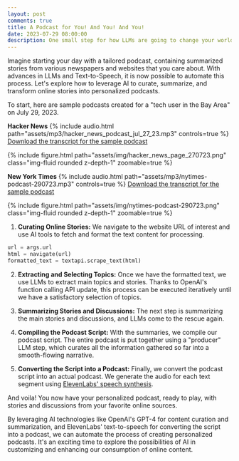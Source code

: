 ```yaml
---
layout: post
comments: true
title: A Podcast for You! And You! And You!
date: 2023-07-29 08:00:00
description: One small step for how LLMs are going to change your world
---
```

Imagine starting your day with a tailored podcast, containing summarized stories from various newspapers and websites that you care about. With advances in LLMs and Text-to-Speech, it is now possible to automate this process. Let's explore how to leverage AI to curate, summarize, and transform online stories into personalized podcasts.

To start, here are sample podcasts created for a "tech user in the Bay Area" on July 29, 2023.

**Hacker News**
{% include audio.html path="assets/mp3/hacker_news_podcast_jul_27_23.mp3" controls=true %}
[Download the transcript for the sample podcast](assets/txt/hacker_news_podcast_jul_27_23.txt)

{% include figure.html path="assets/img/hacker_news_page_270723.png" class="img-fluid rounded z-depth-1" zoomable=true %}

**New York Times**
{% include audio.html path="assets/mp3/nytimes-podcast-290723.mp3" controls=true %}
[Download the transcript for the sample podcast](assets/txt/nytimes-podcast-transcript-290723.txt)

{% include figure.html path="assets/img/nytimes-podcast-290723.png" class="img-fluid rounded z-depth-1" zoomable=true %}

1. **Curating Online Stories:** We navigate to the website URL of interest and use AI tools to fetch and format the text content for processing.

```python
url = args.url
html = navigate(url)
formatted_text = textapi.scrape_text(html)
```

2. **Extracting and Selecting Topics:** Once we have the formatted text, we use LLMs to extract main topics and stories. Thanks to OpenAI's function calling API update, this process can be executed iteratively until we have a satisfactory selection of topics.

3. **Summarizing Stories and Discussions:** The next step is summarizing the main stories and discussions, and LLMs come to the rescue again.

4. **Compiling the Podcast Script:** With the summaries, we compile our podcast script. The entire podcast is put together using a "producer" LLM step, which curates all the information gathered so far into a smooth-flowing narrative.

5. **Converting the Script into a Podcast:** Finally, we convert the podcast script into an actual podcast. We generate the audio for each text segment using [ElevenLabs' speech synthesis](https://elevenlabs.io/speech-synthesis). 

And voila! You now have your personalized podcast, ready to play, with stories and discussions from your favorite online sources.

By leveraging AI technologies like OpenAI's GPT-4 for content curation and summarization, and ElevenLabs' text-to-speech for converting the script into a podcast, we can automate the process of creating personalized podcasts. It's an exciting time to explore the possibilities of AI in customizing and enhancing our consumption of online content.
